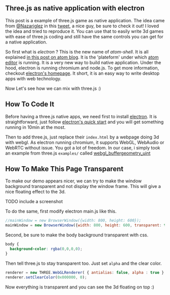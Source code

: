 ## Three.js as native application with electron

This post is a example of three.js game as native application.
The idea came from [@Nazariglez](https://twitter.com/Nazariglez) in this [tweet](https://twitter.com/Nazariglez/status/591915046151815169),
a nice guy, be sure to check it out!
I loved the idea and tried to reproduce it.
You can use that to easily write 3d games with ease of three.js coding and still have the same controls you can get for a native application.

So first what is *electron* ?
This is the new name of *atom-shell*.
It is all explained [in this post on atom blog](http://blog.atom.io/2015/04/23/electron.html).
It is the 'plateform' under which [atom editor](https://atom.io/) is running.
It is a very new way to build native application.
Under the hood, electron is running chromium and node.js. 
To get more information, checkout [electron's homepage](http://electron.atom.io/).
It short, it is an easy way to write desktop apps with web technology. 

Now Let's see how we can mix with three.js :)

## How To Code It
Before having a three.js native apps, we need first to install [electron](http://electron.atom.io/).
It is straightforward, just follow [electron's quick start](https://github.com/atom/electron/blob/master/docs/tutorial/quick-start.md) and you will get something running in 10min at the most.

Then to add three.js, just replace their ```index.html``` by a webpage doing 3d with webgl. As electron running chromium, it supports WebGL, WebAudio or WebRTC without issue. You got a lot of freedom. In our case, i simply took an example from three.js ```examples/``` called [webgl_buffergeometry_uint](http://threejs.org/examples/#webgl_buffergeometry_uint)

## How To Make This Page Transparent
To make our demo appears nicer, we can try to make the window background transparent and not display the window frame.
This will give a nice floating effect to the 3d.

TODO include a screenshot

To do the same, first modify electron main.js like this.

```javascript
//mainWindow = new BrowserWindow({width: 800, height: 600});
mainWindow = new BrowserWindow({width: 800, height: 600, transparent: true, frame: false});
```

Second, be sure to make the body background transparent with css.

```css
body { 
  background-color: rgba(0,0,0,0);
}
```

Then tell three.js to stay transparent too. 
Just set ```alpha``` and the clear color.

```javascript
renderer = new THREE.WebGLRenderer( { antialias: false, alpha : true } );
renderer.setClearColor(0x000000, 0);
```

Now everything is transparent and you can see the 3d floating on top :)
